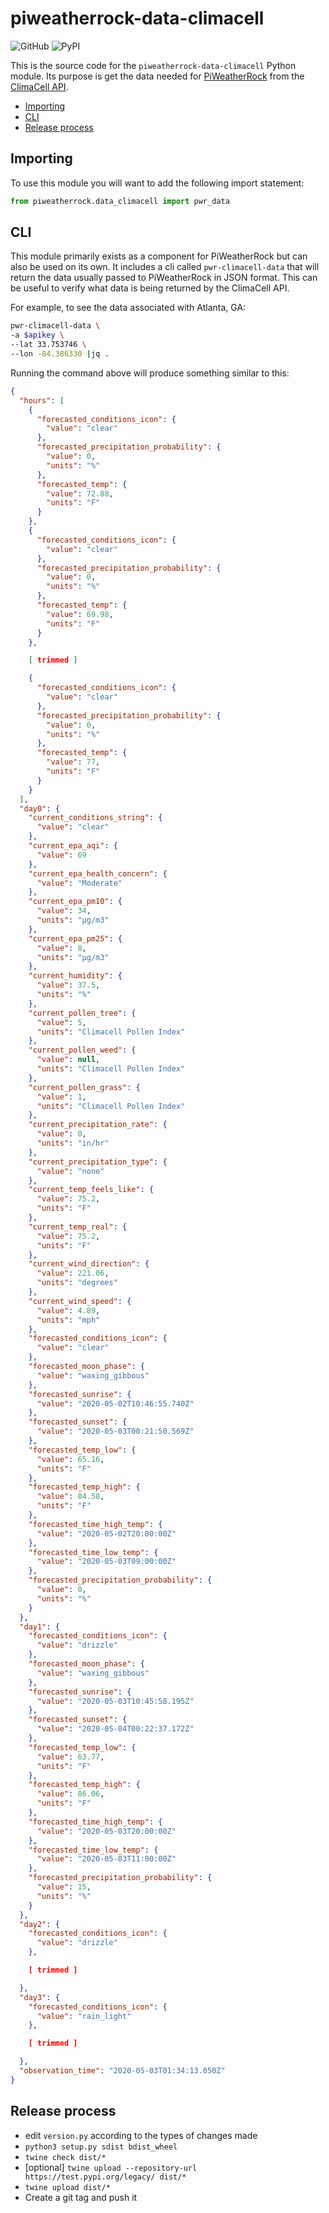 # piweatherrock-data-climacell

![GitHub](https://img.shields.io/github/license/genebean/python-piweatherrock-data-climacell)
![PyPI](https://img.shields.io/pypi/v/piweatherrock-data-climacell)

This is the source code for the `piweatherrock-data-climacell` Python module. Its purpose is get the data needed for [PiWeatherRock](https://piweatherrock.technicalissues.us) from the [ClimaCell API](https://developer.climacell.co).

- [Importing](#importing)
- [CLI](#cli)
- [Release process](#release-process)

## Importing

To use this module you will want to add the following import statement:

```python
from piweatherrock.data_climacell import pwr_data
```

## CLI

This module primarily exists as a component for PiWeatherRock but can also be used on its own. It includes a cli called `pwr-climacell-data` that will return the data usually passed to PiWeatherRock in JSON format. This can be useful to verify what data is being returned by the ClimaCell API.

For example, to see the data associated with Atlanta, GA:

```bash
pwr-climacell-data \
-a $apikey \
--lat 33.753746 \
--lon -84.386330 |jq .
```

Running the command above will produce something similar to this:

```json
{
  "hours": [
    {
      "forecasted_conditions_icon": {
        "value": "clear"
      },
      "forecasted_precipitation_probability": {
        "value": 0,
        "units": "%"
      },
      "forecasted_temp": {
        "value": 72.88,
        "units": "F"
      }
    },
    {
      "forecasted_conditions_icon": {
        "value": "clear"
      },
      "forecasted_precipitation_probability": {
        "value": 0,
        "units": "%"
      },
      "forecasted_temp": {
        "value": 69.98,
        "units": "F"
      }
    },

    [ trimmed ]

    {
      "forecasted_conditions_icon": {
        "value": "clear"
      },
      "forecasted_precipitation_probability": {
        "value": 0,
        "units": "%"
      },
      "forecasted_temp": {
        "value": 77,
        "units": "F"
      }
    }
  ],
  "day0": {
    "current_conditions_string": {
      "value": "clear"
    },
    "current_epa_aqi": {
      "value": 69
    },
    "current_epa_health_concern": {
      "value": "Moderate"
    },
    "current_epa_pm10": {
      "value": 34,
      "units": "µg/m3"
    },
    "current_epa_pm25": {
      "value": 8,
      "units": "µg/m3"
    },
    "current_humidity": {
      "value": 37.5,
      "units": "%"
    },
    "current_pollen_tree": {
      "value": 5,
      "units": "Climacell Pollen Index"
    },
    "current_pollen_weed": {
      "value": null,
      "units": "Climacell Pollen Index"
    },
    "current_pollen_grass": {
      "value": 1,
      "units": "Climacell Pollen Index"
    },
    "current_precipitation_rate": {
      "value": 0,
      "units": "in/hr"
    },
    "current_precipitation_type": {
      "value": "none"
    },
    "current_temp_feels_like": {
      "value": 75.2,
      "units": "F"
    },
    "current_temp_real": {
      "value": 75.2,
      "units": "F"
    },
    "current_wind_direction": {
      "value": 221.06,
      "units": "degrees"
    },
    "current_wind_speed": {
      "value": 4.89,
      "units": "mph"
    },
    "forecasted_conditions_icon": {
      "value": "clear"
    },
    "forecasted_moon_phase": {
      "value": "waxing_gibbous"
    },
    "forecasted_sunrise": {
      "value": "2020-05-02T10:46:55.740Z"
    },
    "forecasted_sunset": {
      "value": "2020-05-03T00:21:50.569Z"
    },
    "forecasted_temp_low": {
      "value": 65.16,
      "units": "F"
    },
    "forecasted_temp_high": {
      "value": 84.58,
      "units": "F"
    },
    "forecasted_time_high_temp": {
      "value": "2020-05-02T20:00:00Z"
    },
    "forecasted_time_low_temp": {
      "value": "2020-05-03T09:00:00Z"
    },
    "forecasted_precipitation_probability": {
      "value": 0,
      "units": "%"
    }
  },
  "day1": {
    "forecasted_conditions_icon": {
      "value": "drizzle"
    },
    "forecasted_moon_phase": {
      "value": "waxing_gibbous"
    },
    "forecasted_sunrise": {
      "value": "2020-05-03T10:45:58.195Z"
    },
    "forecasted_sunset": {
      "value": "2020-05-04T00:22:37.172Z"
    },
    "forecasted_temp_low": {
      "value": 63.77,
      "units": "F"
    },
    "forecasted_temp_high": {
      "value": 86.06,
      "units": "F"
    },
    "forecasted_time_high_temp": {
      "value": "2020-05-03T20:00:00Z"
    },
    "forecasted_time_low_temp": {
      "value": "2020-05-03T11:00:00Z"
    },
    "forecasted_precipitation_probability": {
      "value": 15,
      "units": "%"
    }
  },
  "day2": {
    "forecasted_conditions_icon": {
      "value": "drizzle"
    },

    [ trimmed ]

  },
  "day3": {
    "forecasted_conditions_icon": {
      "value": "rain_light"
    },

    [ trimmed ]

  },
  "observation_time": "2020-05-03T01:34:13.050Z"
}
```

## Release process

- edit `version.py` according to the types of changes made
- `python3 setup.py sdist bdist_wheel`
- `twine check dist/*`
- [optional] `twine upload --repository-url https://test.pypi.org/legacy/ dist/*`
- `twine upload dist/*`
- Create a git tag and push it
